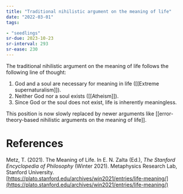 ```yaml
---
title: "Traditional nihilistic argument on the meaning of life"
date: "2022-03-01"
tags:

- "seedlings"
sr-due: 2023-10-23
sr-interval: 293
sr-ease: 230
---
```


The traditional nihilistic argument on the meaning of life follows the following line of thought:

1. God and a soul are necessary for meaning in life ([[Extreme supernaturalism]]).
2. Neither God nor a soul exists ([[Atheism]]).
3. Since God or the soul does not exist, life is inherently meaningless.

This position is now slowly replaced by newer arguments like [[error-theory-based nihilistic arguments on the meaning of life]].

# References

Metz, T. (2021). The Meaning of Life. In E. N. Zalta (Ed.), *The Stanford Encyclopedia of Philosophy* (Winter 2021). Metaphysics Research Lab, Stanford University. [https://plato.stanford.edu/archives/win2021/entries/life-meaning/](https://plato.stanford.edu/archives/win2021/entries/life-meaning/)